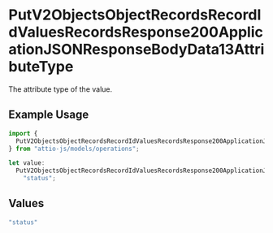 # PutV2ObjectsObjectRecordsRecordIdValuesRecordsResponse200ApplicationJSONResponseBodyData13AttributeType

The attribute type of the value.

## Example Usage

```typescript
import {
  PutV2ObjectsObjectRecordsRecordIdValuesRecordsResponse200ApplicationJSONResponseBodyData13AttributeType,
} from "attio-js/models/operations";

let value:
  PutV2ObjectsObjectRecordsRecordIdValuesRecordsResponse200ApplicationJSONResponseBodyData13AttributeType =
    "status";
```

## Values

```typescript
"status"
```